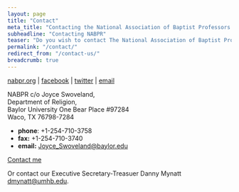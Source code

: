 ```yaml
---
layout: page
title: "Contact"
meta_title: "Contacting the National Association of Baptist Professors of Religion"
subheadline: "Contacting NABPR"
teaser: "Do you wish to contact The National Association of Baptist Professors of Religion?"
permalink: "/contact/"
redirect_from: "/contact-us/"
breadcrumb: true
---
```



[nabpr.org](https://nabpr.org/) \| [facebook](https://facebook.com/nabpr) \| [twitter](https://twitter.com/nabpr1) \|  [email](mailto:hello@nabpr.org)  


NABPR c/o Joyce Swoveland,  
Department of Religion,  
Baylor University One Bear Place #97284   
Waco, TX 76798-7284  

 - **phone**: +1-254-710-3758  
 - **fax:** +1-254-710-3740  
 - **email:** <Joyce_Swoveland@baylor.edu>  

<a href="mailto:{{ site.email | encode_email }}" title="Contact me">Contact me</a>

Or contact our Executive Secretary-Treasuer Danny Mynatt <dmynatt@umhb.edu>.  
